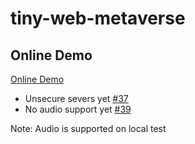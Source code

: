 # tiny-web-metaverse

## Online Demo

[Online Demo](http://tiny-w-loadb-vriwgtomqnu3-996506576.ap-northeast-1.elb.amazonaws.com:8080)

* Unsecure severs yet [#37](https://github.com/takahirox/tiny-web-metaverse/issues/37)
* No audio support yet [#39](https://github.com/takahirox/tiny-web-metaverse/issues/39)

Note: Audio is supported on local test
